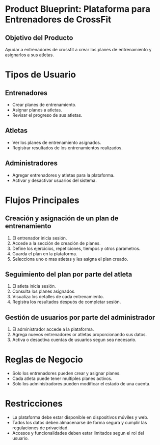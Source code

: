 # Product Blueprint: Plataforma para Entrenadores de CrossFit

## Objetivo del Producto
Ayudar a entrenadores de crossfit a crear los planes de entrenamiento y asignarlos a sus atletas.

# Tipos de Usuario

## Entrenadores
- Crear planes de entrenamiento.
- Asignar planes a atletas.
- Revisar el progreso de sus atletas.

## Atletas
- Ver los planes de entrenamiento asignados.
- Registrar resultados de los entrenamientos realizados.

## Administradores
- Agregar entrenadores y atletas para la plataforma.
- Activar y desactivar usuarios del sistema.

# Flujos Principales

## Creación y asignación de un plan de entrenamiento
1. El entrenador inicia sesión.
2. Accede a la sección de creación de planes.
3. Define los ejercicios, repeticiones, tiempos y otros parametros.
4. Guarda el plan en la plataforma.
5. Selecciona uno o mas atletas y les asigna el plan creado.

## Seguimiento del plan por parte del atleta
1. El atleta inicia sesión.
2. Consulta los planes asignados.
3. Visualiza los detalles de cada entrenamiento.
4. Registra los resultados despuós de completar sesión.

## Gestión de usuarios por parte del administrador
1. El administrador accede a la plataforma.
2. Agrega nuevos entrenadores or atletas proporcionando sus datos.
3. Activa o desactiva cuentas de usuarios segun sea necesario.

# Reglas de Negocio
- Solo los entrenadores pueden crear y asignar planes.
- Cada atleta puede tener multiples planes activos.
- Solo los administradores pueden modificar el estado de una cuenta.

# Restricciones
- La plataforma debe estar disponible en dispositivos múviles y web.
- Tados los datos deben almacenarse de forma segura y cumplir las regulaciones de privacidad.
- Accesos y funcionalidades deben estar limitados segun el rol del usuario.